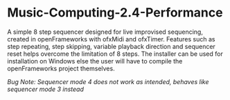 # Music-Computing-2.4-Performance
A simple 8 step sequencer designed for live improvised sequencing, created in openFrameworks with ofxMidi and ofxTimer. Features such as step repeating, step skipping, variable playback direction and sequencer reset helps overcome the limitation of 8 steps.
The installer can be used for installation on Windows else the user will have to compile the openFrameworks project themselves.

*Bug Note: Sequencer mode 4 does not work as intended, behaves like sequencer mode 3 instead*
